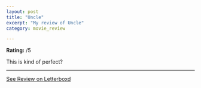 ```yaml
---
layout: post
title: "Uncle"
excerpt: "My review of Uncle"
category: movie_review

---
```


**Rating:** /5

This is kind of perfect?

<hr>

[See Review on Letterboxd](https://boxd.it/4R6qlF)
